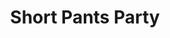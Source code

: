 ---
title: Short Pants Party
tags: [Branding, Print]
excerpt: A dead good party from Tokyo.

grid-image-trans: spp_trans.png
grid-image: spp.png

type: modal
modal-link: hidden
modal-label: spp
modal-title: Coming Soon
modal-content: Short Pants Party isn't quite ready yet, come back soon for an update.
---